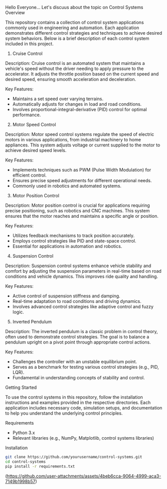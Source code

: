 Hello Everyone...
Let's discuus about the topic on Control Systems Overview

This repository contains a collection of control system applications commonly used in engineering and automation. Each application demonstrates different control strategies and techniques to achieve desired system behaviors. Below is a brief description of each control system included in this project.

1. Cruise Control

 Description:
Cruise control is an automated system that maintains a vehicle's speed without the driver needing to apply pressure to the accelerator. It adjusts the throttle position based on the current speed and desired speed, ensuring smooth acceleration and deceleration.

 Key Features:
- Maintains a set speed over varying terrains.
- Automatically adjusts for changes in load and road conditions.
- Involves proportional-integral-derivative (PID) control for optimal performance.

 2. Motor Speed Control

 Description:
Motor speed control systems regulate the speed of electric motors in various applications, from industrial machinery to home appliances. This system adjusts voltage or current supplied to the motor to achieve desired speed levels.

 Key Features:
- Implements techniques such as PWM (Pulse Width Modulation) for efficient control.
- Ensures precise speed adjustments for different operational needs.
- Commonly used in robotics and automated systems.


 3. Motor Position Control

 Description:
Motor position control is crucial for applications requiring precise positioning, such as robotics and CNC machines. This system ensures that the motor reaches and maintains a specific angle or position.

 Key Features:
- Utilizes feedback mechanisms to track position accurately.
- Employs control strategies like PID and state-space control.
- Essential for applications in automation and robotics.


 4. Suspension Control

 Description:
Suspension control systems enhance vehicle stability and comfort by adjusting the suspension parameters in real-time based on road conditions and vehicle dynamics. This improves ride quality and handling.

Key Features:
- Active control of suspension stiffness and damping.
- Real-time adaptation to road conditions and driving dynamics.
- Involves advanced control strategies like adaptive control and fuzzy logic.

 5. Inverted Pendulum

 Description:
The inverted pendulum is a classic problem in control theory, often used to demonstrate control strategies. The goal is to balance a pendulum upright on a pivot point through appropriate control actions.

 Key Features:
- Challenges the controller with an unstable equilibrium point.
- Serves as a benchmark for testing various control strategies (e.g., PID, LQR).
- Fundamental in understanding concepts of stability and control.

 Getting Started

To use the control systems in this repository, follow the installation instructions and examples provided in the respective directories. Each application includes necessary code, simulation setups, and documentation to help you understand the underlying control principles.

 Requirements

- Python 3.x
- Relevant libraries (e.g., NumPy, Matplotlib, control systems libraries)

 Installation

```bash
git clone https://github.com/yourusername/control-systems.git
cd control-systems
pip install -r requirements.txt
```
(https://github.com/user-attachments/assets/4beb6cca-9064-4999-aca3-7149b1998b57)
